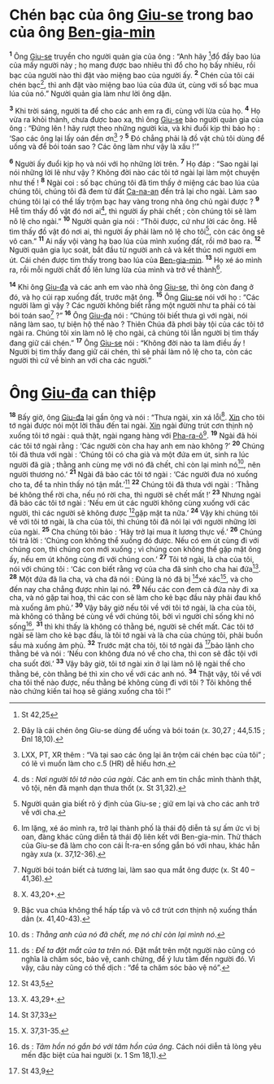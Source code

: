 # Chén bạc của ông [Giu-se]() trong bao của ông [Ben-gia-min]()
<sup><b>1</b></sup> Ông [Giu-se]() truyền cho người quản gia của ông : “Anh hãy [^1@-96fcee6f-cae9-4a69-8190-5f18ddb24791]đổ đầy bao lúa của mấy người này ; họ mang được bao nhiêu thì đổ cho họ bấy nhiêu, rồi bạc của người nào thì đặt vào miệng bao của người ấy. <sup><b>2</b></sup> Chén của tôi cái chén bạc[^1-96fcee6f-cae9-4a69-8190-5f18ddb24791], thì anh đặt vào miệng bao lúa của đứa út, cùng với số bạc mua lúa của nó.” Người quản gia làm như lời ông dặn.

<sup><b>3</b></sup> Khi trời sáng, người ta để cho các anh em ra đi, cùng với lừa của họ. <sup><b>4</b></sup> Họ vừa ra khỏi thành, chưa được bao xa, thì ông [Giu-se]() bảo người quản gia của ông : “Đứng lên ! hãy rượt theo những người kia, và khi đuổi kịp thì bảo họ : ‘Sao các ông lại lấy oán đền ơn[^2-96fcee6f-cae9-4a69-8190-5f18ddb24791] ? <sup><b>5</b></sup> Đó chẳng phải là đồ vật chủ tôi dùng để uống và để bói toán sao ? Các ông làm như vậy là xấu !’”

<sup><b>6</b></sup> Người ấy đuổi kịp họ và nói với họ những lời trên. <sup><b>7</b></sup> Họ đáp : “Sao ngài lại nói những lời lẽ như vậy ? Không đời nào các tôi tớ ngài lại làm một chuyện như thế ! <sup><b>8</b></sup> Ngài coi : số bạc chúng tôi đã tìm thấy ở miệng các bao lúa của chúng tôi, chúng tôi đã đem từ đất [Ca-na-an]() đến trả lại cho ngài. Làm sao chúng tôi lại có thể lấy trộm bạc hay vàng trong nhà ông chủ ngài được ? <sup><b>9</b></sup> Hễ tìm thấy đồ vật đó nơi ai[^3-96fcee6f-cae9-4a69-8190-5f18ddb24791], thì người ấy phải chết ; còn chúng tôi sẽ làm nô lệ cho ngài.” <sup><b>10</b></sup> Người quản gia nói : “Thôi được, cứ như lời các ông. Hễ tìm thấy đồ vật đó nơi ai, thì người ấy phải làm nô lệ cho tôi[^4-96fcee6f-cae9-4a69-8190-5f18ddb24791], còn các ông sẽ vô can.” <sup><b>11</b></sup> Ai nấy vội vàng hạ bao lúa của mình xuống đất, rồi mở bao ra. <sup><b>12</b></sup> Người quản gia lục soát, bắt đầu từ người anh cả và kết thúc nơi người em út. Cái chén được tìm thấy trong bao lúa của [Ben-gia-min](). <sup><b>13</b></sup> Họ xé áo mình ra, rồi mỗi người chất đồ lên lưng lừa của mình và trở về thành[^5-96fcee6f-cae9-4a69-8190-5f18ddb24791].

<sup><b>14</b></sup> Khi ông [Giu-đa]() và các anh em vào nhà ông [Giu-se](), thì ông còn đang ở đó, và họ cúi rạp xuống đất, trước mặt ông. <sup><b>15</b></sup> Ông [Giu-se]() nói với họ : “Các người làm gì vậy ? Các người không biết rằng một người như ta phải có tài bói toán sao[^6-96fcee6f-cae9-4a69-8190-5f18ddb24791] ?” <sup><b>16</b></sup> Ông [Giu-đa]() nói : “Chúng tôi biết thưa gì với ngài, nói năng làm sao, tự biện hộ thế nào ? Thiên Chúa đã phơi bày tội của các tôi tớ ngài ra. Chúng tôi xin làm nô lệ cho ngài, cả chúng tôi lẫn người bị tìm thấy đang giữ cái chén.” <sup><b>17</b></sup> Ông [Giu-se]() nói : “Không đời nào ta làm điều ấy ! Người bị tìm thấy đang giữ cái chén, thì sẽ phải làm nô lệ cho ta, còn các người thì cứ về bình an với cha các người.”

# Ông [Giu-đa]() can thiệp
<sup><b>18</b></sup> Bấy giờ, ông [Giu-đa]() lại gần ông và nói : “Thưa ngài, xin xá lỗi[^7-96fcee6f-cae9-4a69-8190-5f18ddb24791]. [Xin]() cho tôi tớ ngài được nói một lời thấu đến tai ngài. [Xin]() ngài đừng trút cơn thịnh nộ xuống tôi tớ ngài : quả thật, ngài ngang hàng với [Pha-ra-ô]()[^8-96fcee6f-cae9-4a69-8190-5f18ddb24791]. <sup><b>19</b></sup> Ngài đã hỏi các tôi tớ ngài rằng : ‘Các người còn cha hay anh em nào không ?’ <sup><b>20</b></sup> Chúng tôi đã thưa với ngài : ‘Chúng tôi có cha già và một đứa em út, sinh ra lúc người đã già ; thằng anh cùng mẹ với nó đã chết, chỉ còn lại mình nó[^9-96fcee6f-cae9-4a69-8190-5f18ddb24791], nên người thương nó.’ <sup><b>21</b></sup> Ngài đã bảo các tôi tớ ngài : ‘Các người đưa nó xuống cho ta, để ta nhìn thấy nó tận mắt.’[^10-96fcee6f-cae9-4a69-8190-5f18ddb24791] <sup><b>22</b></sup> Chúng tôi đã thưa với ngài : ‘Thằng bé không thể rời cha, nếu nó rời cha, thì người sẽ chết mất !’ <sup><b>23</b></sup> Nhưng ngài đã bảo các tôi tớ ngài : ‘Nếu em út các người không cùng xuống với các người, thì các người sẽ không được [^2@-96fcee6f-cae9-4a69-8190-5f18ddb24791]gặp mặt ta nữa.’ <sup><b>24</b></sup> Vậy khi chúng tôi về với tôi tớ ngài, là cha của tôi, thì chúng tôi đã nói lại với người những lời của ngài. <sup><b>25</b></sup> Cha chúng tôi bảo : ‘Hãy trở lại mua ít lương thực về.’ <sup><b>26</b></sup> Chúng tôi trả lời : ‘Chúng con không thể xuống đó được. Nếu có em út cùng đi với chúng con, thì chúng con mới xuống ; vì chúng con không thể gặp mặt ông ấy, nếu em út không cùng đi với chúng con.’ <sup><b>27</b></sup> Tôi tớ ngài, là cha của tôi, nói với chúng tôi : ‘Các con biết rằng vợ của cha đã sinh cho cha hai đứa[^11-96fcee6f-cae9-4a69-8190-5f18ddb24791]. <sup><b>28</b></sup> Một đứa đã lìa cha, và cha đã nói : Đúng là nó đã bị [^3@-96fcee6f-cae9-4a69-8190-5f18ddb24791]xé xác[^12-96fcee6f-cae9-4a69-8190-5f18ddb24791], và cho đến nay cha chẳng được nhìn lại nó. <sup><b>29</b></sup> Nếu các con đem cả đứa này đi xa cha, và nó gặp tai hoạ, thì các con sẽ làm cho kẻ bạc đầu này phải đau khổ mà xuống âm phủ.’ <sup><b>30</b></sup> Vậy bây giờ nếu tôi về với tôi tớ ngài, là cha của tôi, mà không có thằng bé cùng về với chúng tôi, bởi vì người chỉ sống khi nó sống[^13-96fcee6f-cae9-4a69-8190-5f18ddb24791], <sup><b>31</b></sup> thì khi thấy là không có thằng bé, người sẽ chết mất. Các tôi tớ ngài sẽ làm cho kẻ bạc đầu, là tôi tớ ngài và là cha của chúng tôi, phải buồn sầu mà xuống âm phủ. <sup><b>32</b></sup> Trước mặt cha tôi, tôi tớ ngài đã [^4@-96fcee6f-cae9-4a69-8190-5f18ddb24791]bảo lãnh cho thằng bé và nói : ‘Nếu con không đưa nó về cho cha, thì con sẽ đắc tội với cha suốt đời.’ <sup><b>33</b></sup> Vậy bây giờ, tôi tớ ngài xin ở lại làm nô lệ ngài thế cho thằng bé, còn thằng bé thì xin cho về với các anh nó. <sup><b>34</b></sup> Thật vậy, tôi về với cha tôi thế nào được, nếu thằng bé không cùng đi với tôi ? Tôi không thể nào chứng kiến tai hoạ sẽ giáng xuống cha tôi !”

[^1-96fcee6f-cae9-4a69-8190-5f18ddb24791]: Đây là cái chén ông Giu-se dùng để uống và bói toán (x. 30,27 ; 44,5.15 ; Đnl 18,10).
[^2-96fcee6f-cae9-4a69-8190-5f18ddb24791]: LXX, PT, XR thêm : “Và tại sao các ông lại ăn trộm cái chén bạc của tôi” ; có lẽ vì muốn làm cho c.5 (HR) dễ hiểu hơn.
[^3-96fcee6f-cae9-4a69-8190-5f18ddb24791]: ds : *Nơi người tôi tớ nào của ngài*. Các anh em tin chắc mình thành thật, vô tội, nên đã mạnh dạn thưa thốt (x. St 31,32).
[^4-96fcee6f-cae9-4a69-8190-5f18ddb24791]: Người quản gia biết rõ ý định của Giu-se ; giữ em lại và cho các anh trở về với cha.
[^5-96fcee6f-cae9-4a69-8190-5f18ddb24791]: Im lặng, xé áo mình ra, trở lại thành phố là thái độ diễn tả sự ấm ức vì bị oan, đàng khác cũng diễn tả thái độ liên kết với Ben-gia-min. Thử thách của Giu-se đã làm cho con cái Ít-ra-en sống gắn bó với nhau, khác hẳn ngày xưa (x. 37,12-36).
[^6-96fcee6f-cae9-4a69-8190-5f18ddb24791]: Người bói toán biết cả tương lai, làm sao qua mắt ông được (x. St 40 – 41,36).
[^7-96fcee6f-cae9-4a69-8190-5f18ddb24791]: X. 43,20+.
[^8-96fcee6f-cae9-4a69-8190-5f18ddb24791]: Bậc vua chúa không thể hấp tấp và vô cớ trút cơn thịnh nộ xuống thần dân (x. 41,40-43).
[^9-96fcee6f-cae9-4a69-8190-5f18ddb24791]: ds : *Thằng anh của nó đã chết, mẹ nó chỉ còn lại mình nó*.
[^10-96fcee6f-cae9-4a69-8190-5f18ddb24791]: ds : *Để ta đặt mắt của ta trên nó*. Đặt mắt trên một người nào cũng có nghĩa là chăm sóc, bảo vệ, canh chừng, để ý lưu tâm đến người đó. Vì vậy, câu này cũng có thể dịch : “để ta chăm sóc bảo vệ nó”.
[^11-96fcee6f-cae9-4a69-8190-5f18ddb24791]: X. 43,29+.
[^12-96fcee6f-cae9-4a69-8190-5f18ddb24791]: X. 37,31-35.
[^13-96fcee6f-cae9-4a69-8190-5f18ddb24791]: ds : *Tâm hồn nó gắn bó với tâm hồn của ông*. Cách nói diễn tả lòng yêu mến đặc biệt của hai người (x. 1 Sm 18,1).
[^1@-96fcee6f-cae9-4a69-8190-5f18ddb24791]: St 42,25
[^2@-96fcee6f-cae9-4a69-8190-5f18ddb24791]: St 43,5
[^3@-96fcee6f-cae9-4a69-8190-5f18ddb24791]: St 37,33
[^4@-96fcee6f-cae9-4a69-8190-5f18ddb24791]: St 43,9